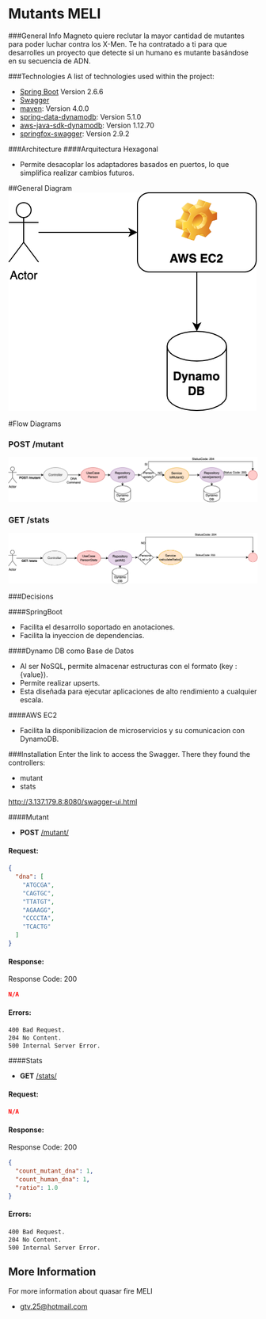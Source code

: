 # Mutants MELI

###General Info
Magneto quiere reclutar la mayor cantidad de mutantes para poder luchar contra los X-Men.
Te ha contratado a ti para que desarrolles un proyecto que detecte si un humano es mutante
basándose en su secuencia de ADN.

###Technologies
A list of technologies used within the project:
* [Spring Boot](https://start.spring.io/) Version 2.6.6
* [Swagger](https://swagger.io/)
* [maven](http://maven.apache.org/POM/4.0.0): Version 4.0.0
* [spring-data-dynamodb](com.github.derjust): Version 5.1.0
* [aws-java-sdk-dynamodb](com.amazonaws): Version 1.12.70
* [springfox-swagger](springfox-swagger): Version 2.9.2

###Architecture
####Arquitectura Hexagonal
* Permite desacoplar los adaptadores basados en puertos, lo que simplifica realizar cambios futuros.

##General Diagram
![img.png](img.png)

#Flow Diagrams
### POST /mutant
![img_1.png](img_1.png)

### GET /stats
![img_2.png](img_2.png)

###Decisions

####SpringBoot
* Facilita el desarrollo soportado en anotaciones.
* Facilita la inyeccion de dependencias.

####Dynamo DB como Base de Datos
* Al ser NoSQL, permite almacenar estructuras con el formato (key : {value}).
* Permite realizar upserts.
* Esta diseñada para ejecutar aplicaciones de alto rendimiento a cualquier escala.

####AWS EC2
* Facilita la disponibilizacion de microservicios y su comunicacion con DynamoDB.

###Installation
Enter the link to access the Swagger. There they found the controllers:
* mutant
* stats

http://3.137.179.8:8080/swagger-ui.html

####Mutant

- **POST** [/mutant/]()

#### Request:

```json
{
  "dna": [
    "ATGCGA",
    "CAGTGC",
    "TTATGT",
    "AGAAGG",
    "CCCCTA",
    "TCACTG"
  ]
}
```

#### Response:

Response Code: 200
```json
N/A
```

#### Errors:

```
400 Bad Request.
204 No Content. 
500 Internal Server Error.
```

####Stats

- **GET** [/stats/]()

#### Request:

```json
N/A
```

#### Response:

Response Code: 200
```json
{
  "count_mutant_dna": 1,
  "count_human_dna": 1,
  "ratio": 1.0
}
```

#### Errors:

```
400 Bad Request.
204 No Content.
500 Internal Server Error.
```

## More Information

For more information about quasar fire MELI

* [gtv.25@hotmail.com](mailto:gtv.25@hotmail.com)
